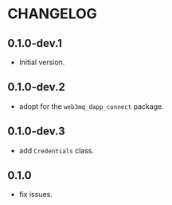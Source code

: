 # CHANGELOG

## 0.1.0-dev.1

- Initial version.

## 0.1.0-dev.2

- adopt for the `web3mq_dapp_connect` package.

## 0.1.0-dev.3

- add `Credentials` class.

## 0.1.0

- fix issues.
